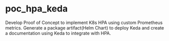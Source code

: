 # poc_hpa_keda
Develop Proof of Concept to implement K8s HPA using custom Prometheus metrics. Generate a package artifact(Helm Chart) to deploy Keda and create a documentation using Keda to integrate with HPA.
